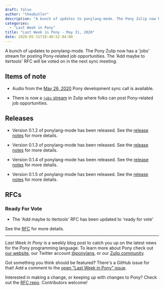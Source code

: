 ```yaml
---
draft: false
author: "theobutler"
description: "A bunch of updates to ponylang-mode. The Pony Zulip now has a 'jobs' stream for posting Pony-related job opportunities. The 'Add maybe to itertools' RFC will be voted on in the next sync meeting."
categories:
  - "Last Week in Pony"
title: "Last Week in Pony - May 31, 2020"
date: 2020-05-31T10:40:52-04:00
---
```


A bunch of updates to ponylang-mode. The Pony Zulip now has a 'jobs' stream for posting Pony-related job opportunities. The 'Add maybe to itertools' RFC will be voted on in the next sync meeting.
<!--more-->

## Items of note

- Audio from the [May 26, 2020](https://sync-recordings.ponylang.io/r/2020_05_26.m4a) Pony development sync call is available.

- There is now a [`jobs` stream](https://ponylang.zulipchat.com/#narrow/stream/240881-jobs) in Zulip where folks can post Pony-related job opportunities.

## Releases

- Version 0.1.2 of ponylang-mode has been released. See the [release notes](https://github.com/ponylang/ponylang-mode/releases/tag/0.1.2) for more details.

- Version 0.1.3 of ponylang-mode has been released. See the [release notes](https://github.com/ponylang/ponylang-mode/releases/tag/0.1.3) for more details.

- Version 0.1.4 of ponylang-mode has been released. See the [release notes](https://github.com/ponylang/ponylang-mode/releases/tag/0.1.4) for more details.

- Version 0.1.5 of ponylang-mode has been released. See the [release notes](https://github.com/ponylang/ponylang-mode/releases/tag/0.1.5) for more details.

## RFCs

### Ready For Vote

- The 'Add maybe to itertools' RFC has been updated to 'ready for vote'

See the [RFC](https://github.com/ponylang/rfcs/pull/161) for more details.

---

_Last Week In Pony_ is a weekly blog post to catch you up on the latest news for the Pony programming language. To learn more about Pony check out [our website](https://ponylang.io), our Twitter account [@ponylang](https://twitter.com/ponylang), or our [Zulip community](https://ponylang.zulipchat.com).

Got something you think should be featured? There's a GitHub issue for that! Add a comment to the [open "Last Week in Pony" issue](https://github.com/ponylang/ponylang.github.io/issues?q=is%3Aissue+is%3Aopen+label%3Alast-week-in-pony).

Interested in making a change, or keeping up with changes to Pony? Check out the [RFC repo](https://github.com/ponylang/rfcs). Contributors welcome!
